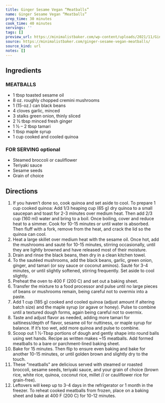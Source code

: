 ```yaml
---
title: Ginger Sesame Vegan “Meatballs”
name: Ginger Sesame Vegan “Meatballs”
prep_time: 30 minutes
cook_time: 40 minutes
servings: ''
tags: []
preview_url: https://minimalistbaker.com/wp-content/uploads/2021/11/Ginger-Sesame-Vegan-Meatballs-SQUARE-200x200.jpg
source: https://minimalistbaker.com/ginger-sesame-vegan-meatballs/
source_kind: url
notes: []
---
```


## Ingredients
### MEATBALLS
- 1 tbsp toasted sesame oil
- 8 oz. roughly chopped cremini mushrooms
- 1 (15-oz.) can black beans
- 4 cloves garlic, minced
- 3 stalks green onion, thinly sliced
- 2 ½ tbsp minced fresh ginger
- 1 ½ – 2 tbsp tamari
- 1 tbsp maple syrup
- 1 cup cooked and cooled quinoa

### FOR SERVING optional
- Steamed broccoli or cauliflower
- Teriyaki sauce
- Sesame seeds
- Grain of choice


## Directions
1. If you haven’t done so, cook quinoa and set aside to cool. To prepare 1 cup cooked quinoa: Add 1/3 heaping cup (65 g) dry quinoa to a small saucepan and toast for 2-3 minutes over medium heat. Then add 2/3 cup (160 ml) water and bring to a boil. Once boiling, cover and reduce heat to a simmer. Cook for 10-15 minutes or until water is absorbed. Then fluff with a fork, remove from the heat, and crack the lid so the quinoa can cool.
2. Heat a large skillet over medium heat with the sesame oil. Once hot, add the mushrooms and sauté for 10-15 minutes, stirring occasionally, until they are lightly browned and have released most of their moisture.
3. Drain and rinse the black beans, then dry in a clean kitchen towel.
4. To the sautéed mushrooms, add the black beans, garlic, green onion, ginger, and tamari (or soy sauce or coconut aminos). Sauté for 3-4 minutes, or until slightly softened, stirring frequently. Set aside to cool slightly.
5. Preheat the oven to 400 F (200 C) and set out a baking sheet.
6. Transfer the mixture to a food processor and pulse until no large pieces of beans or mushrooms remain, being careful not to overmix into a paste.
7. Add 1 cup (185 g) cooked and cooled quinoa (adjust amount if altering batch size) and the maple syrup (or agave or honey). Pulse to combine until a textured dough forms, again being careful not to overmix.
8. Taste and adjust flavor as needed, adding more tamari for saltiness/depth of flavor, sesame oil for nuttiness, or maple syrup for balance. If it’s too wet, add more quinoa and pulse to combine.
9. Scoop out 1 ½-Tbsp portions of dough and gently shape into round balls using wet hands. Recipe as written makes ~15 meatballs. Add formed meatballs to a bare or parchment-lined baking sheet.
10. Bake for 15 minutes. Then flip to ensure even baking and bake for another 10-15 minutes, or until golden brown and slightly dry to the touch.
11. These "meatballs" are delicious served with steamed or roasted broccoli, sesame seeds, teriyaki sauce, and your grain of choice (brown rice, white rice, quinoa, coconut rice, millet // or cauliflower rice for grain-free).
12. Leftovers will keep up to 3-4 days in the refrigerator or 1 month in the freezer. To reheat cooked meatballs from frozen, place on a baking sheet and bake at 400 F (200 C) for 10-12 minutes.
